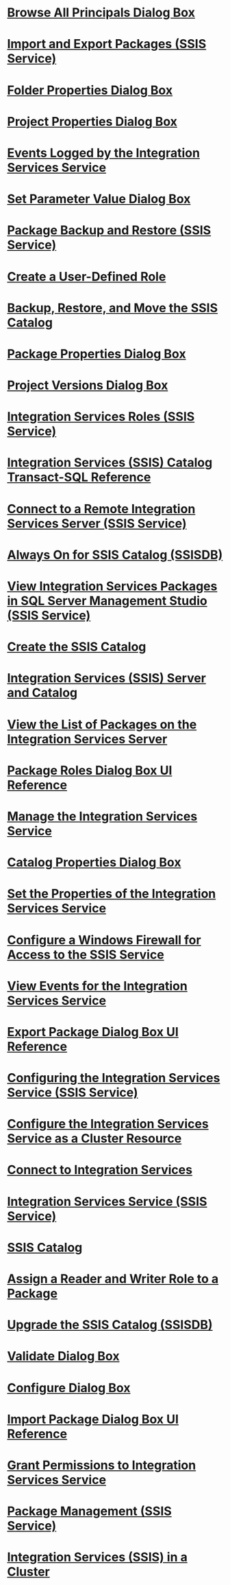# [Browse All Principals Dialog Box](browse-all-principals-dialog-box.md)
# [Import and Export Packages (SSIS Service)](import-and-export-packages-ssis-service.md)
# [Folder Properties Dialog Box](folder-properties-dialog-box.md)
# [Project Properties Dialog Box](project-properties-dialog-box.md)
# [Events Logged by the Integration Services Service](events-logged-by-the-integration-services-service.md)
# [Set Parameter Value Dialog Box](set-parameter-value-dialog-box.md)
# [Package Backup and Restore (SSIS Service)](package-backup-and-restore-ssis-service.md)
# [Create a User-Defined Role](create-a-user-defined-role.md)
# [Backup, Restore, and Move the SSIS Catalog](backup-restore-and-move-the-ssis-catalog.md)
# [Package Properties Dialog Box](package-properties-dialog-box.md)
# [Project Versions Dialog Box](project-versions-dialog-box.md)
# [Integration Services Roles (SSIS Service)](integration-services-roles-ssis-service.md)
# [Integration Services (SSIS) Catalog Transact-SQL Reference](integration-services-ssis-catalog-transact-sql-reference.md)
# [Connect to a Remote Integration Services Server (SSIS Service)](connect-to-a-remote-integration-services-server-ssis-service.md)
# [Always On for SSIS Catalog (SSISDB)](always-on-for-ssis-catalog-ssisdb.md)
# [View Integration Services Packages in SQL Server Management Studio (SSIS Service)](view-integration-services-packages-in-sql-server-management-studio-ssis-service.md)
# [Create the SSIS Catalog](create-the-ssis-catalog.md)
# [Integration Services (SSIS) Server and Catalog](integration-services-ssis-server-and-catalog.md)
# [View the List of Packages on the Integration Services Server](view-the-list-of-packages-on-the-integration-services-server.md)
# [Package Roles Dialog Box UI Reference](package-roles-dialog-box-ui-reference.md)
# [Manage the Integration Services Service](manage-the-integration-services-service.md)
# [Catalog Properties Dialog Box](catalog-properties-dialog-box.md)
# [Set the Properties of the Integration Services Service](set-the-properties-of-the-integration-services-service.md)
# [Configure a Windows Firewall for Access to the SSIS Service](configure-a-windows-firewall-for-access-to-the-ssis-service.md)
# [View Events for the Integration Services Service](view-events-for-the-integration-services-service.md)
# [Export Package Dialog Box UI Reference](export-package-dialog-box-ui-reference.md)
# [Configuring the Integration Services Service (SSIS Service)](configuring-the-integration-services-service-ssis-service.md)
# [Configure the Integration Services Service as a Cluster Resource](configure-the-integration-services-service-as-a-cluster-resource.md)
# [Connect to Integration Services](connect-to-integration-services.md)
# [Integration Services Service (SSIS Service)](integration-services-service-ssis-service.md)
# [SSIS Catalog](ssis-catalog.md)
# [Assign a Reader and Writer Role to a Package](assign-a-reader-and-writer-role-to-a-package.md)
# [Upgrade the SSIS Catalog (SSISDB)](upgrade-the-ssis-catalog-ssisdb.md)
# [Validate Dialog Box](validate-dialog-box.md)
# [Configure Dialog Box](configure-dialog-box.md)
# [Import Package Dialog Box UI Reference](import-package-dialog-box-ui-reference.md)
# [Grant Permissions to Integration Services Service](grant-permissions-to-integration-services-service.md)
# [Package Management (SSIS Service)](package-management-ssis-service.md)
# [Integration Services (SSIS) in a Cluster](integration-services-ssis-in-a-cluster.md)
